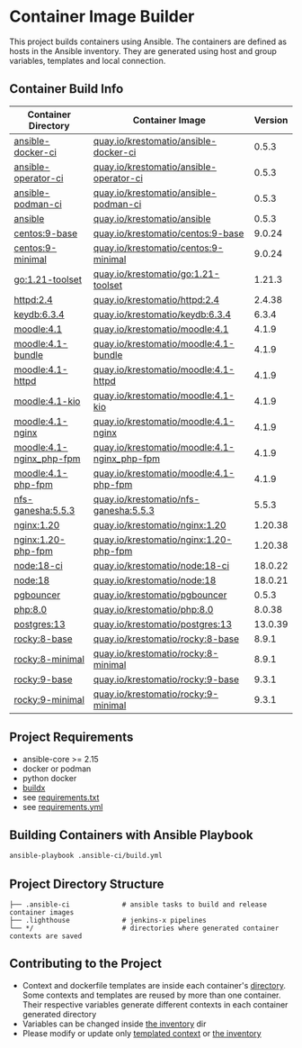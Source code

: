 # Container Image Builder
This project builds containers using Ansible. The containers are defined as hosts in the Ansible inventory. They are generated using host and group variables, templates and local connection.

## Container Build Info
| Container Directory  | Container Image  | Version  |
|---|---|---|
| [ansible-docker-ci](ci/ansible-docker-ci/)| [quay.io/krestomatio/ansible-docker-ci](https://quay.io/krestomatio/ansible-docker-ci) | 0.5.3 |
| [ansible-operator-ci](ci/ansible-operator-ci/)| [quay.io/krestomatio/ansible-operator-ci](https://quay.io/krestomatio/ansible-operator-ci) | 0.5.3 |
| [ansible-podman-ci](ci/ansible-podman-ci/)| [quay.io/krestomatio/ansible-podman-ci](https://quay.io/krestomatio/ansible-podman-ci) | 0.5.3 |
| [ansible](ci/ansible/)| [quay.io/krestomatio/ansible](https://quay.io/krestomatio/ansible) | 0.5.3 |
| [centos:9-base](centos/centos9-base/)| [quay.io/krestomatio/centos:9-base](https://quay.io/krestomatio/centos) | 9.0.24 |
| [centos:9-minimal](centos/centos9-minimal/)| [quay.io/krestomatio/centos:9-minimal](https://quay.io/krestomatio/centos) | 9.0.24 |
| [go:1.21-toolset](go/go121-toolset/)| [quay.io/krestomatio/go:1.21-toolset](https://quay.io/krestomatio/go) | 1.21.3 |
| [httpd:2.4](httpd/httpd24/)| [quay.io/krestomatio/httpd:2.4](https://quay.io/krestomatio/httpd) | 2.4.38 |
| [keydb:6.3.4](keydb/keydb63/)| [quay.io/krestomatio/keydb:6.3.4](https://quay.io/krestomatio/keydb) | 6.3.4 |
| [moodle:4.1](moodle/moodle41/)| [quay.io/krestomatio/moodle:4.1](https://quay.io/krestomatio/moodle) | 4.1.9 |
| [moodle:4.1-bundle](moodle/moodle41_bundle/)| [quay.io/krestomatio/moodle:4.1-bundle](https://quay.io/krestomatio/moodle) | 4.1.9 |
| [moodle:4.1-httpd](moodle/moodle41_httpd24/)| [quay.io/krestomatio/moodle:4.1-httpd](https://quay.io/krestomatio/moodle) | 4.1.9 |
| [moodle:4.1-kio](moodle/moodle41_kio/)| [quay.io/krestomatio/moodle:4.1-kio](https://quay.io/krestomatio/moodle) | 4.1.9 |
| [moodle:4.1-nginx](moodle/moodle41_nginx120/)| [quay.io/krestomatio/moodle:4.1-nginx](https://quay.io/krestomatio/moodle) | 4.1.9 |
| [moodle:4.1-nginx_php-fpm](moodle/moodle41_nginx120_php80-fpm/)| [quay.io/krestomatio/moodle:4.1-nginx_php-fpm](https://quay.io/krestomatio/moodle) | 4.1.9 |
| [moodle:4.1-php-fpm](moodle/moodle41_php80-fpm/)| [quay.io/krestomatio/moodle:4.1-php-fpm](https://quay.io/krestomatio/moodle) | 4.1.9 |
| [nfs-ganesha:5.5.3](nfs-ganesha/nfs-ganesha5/)| [quay.io/krestomatio/nfs-ganesha:5.5.3](https://quay.io/krestomatio/nfs-ganesha) | 5.5.3 |
| [nginx:1.20](nginx/nginx120/)| [quay.io/krestomatio/nginx:1.20](https://quay.io/krestomatio/nginx) | 1.20.38 |
| [nginx:1.20-php-fpm](nginx/nginx120_php80-fpm/)| [quay.io/krestomatio/nginx:1.20-php-fpm](https://quay.io/krestomatio/nginx) | 1.20.38 |
| [node:18-ci](node/node18-ci/)| [quay.io/krestomatio/node:18-ci](https://quay.io/krestomatio/node) | 18.0.22 |
| [node:18](node/node18/)| [quay.io/krestomatio/node:18](https://quay.io/krestomatio/node) | 18.0.21 |
| [pgbouncer](pgbouncer/)| [quay.io/krestomatio/pgbouncer](https://quay.io/krestomatio/pgbouncer) | 0.5.3 |
| [php:8.0](php/php80-fpm/)| [quay.io/krestomatio/php:8.0](https://quay.io/krestomatio/php) | 8.0.38 |
| [postgres:13](postgres/postgres13/)| [quay.io/krestomatio/postgres:13](https://quay.io/krestomatio/postgres) | 13.0.39 |
| [rocky:8-base](rocky/rocky8-base/)| [quay.io/krestomatio/rocky:8-base](https://quay.io/krestomatio/rocky) | 8.9.1 |
| [rocky:8-minimal](rocky/rocky8-minimal/)| [quay.io/krestomatio/rocky:8-minimal](https://quay.io/krestomatio/rocky) | 8.9.1 |
| [rocky:9-base](rocky/rocky9-base/)| [quay.io/krestomatio/rocky:9-base](https://quay.io/krestomatio/rocky) | 9.3.1 |
| [rocky:9-minimal](rocky/rocky9-minimal/)| [quay.io/krestomatio/rocky:9-minimal](https://quay.io/krestomatio/rocky) | 9.3.1 |

## Project Requirements
* ansible-core >= 2.15
* docker or podman
* python docker
* [buildx](https://github.com/docker/buildx)
* see [requirements.txt](.ansible-ci/requirements.txt)
* see [requirements.yml](.ansible-ci/requirements.yml)

## Building Containers with Ansible Playbook
```bash
ansible-playbook .ansible-ci/build.yml
```

## Project Directory Structure
```
├── .ansible-ci             # ansible tasks to build and release container images
├── .lighthouse             # jenkins-x pipelines
└── */                      # directories where generated container contexts are saved
```

## Contributing to the Project
* Context and dockerfile templates are inside each container's [directory](https://github.com/krestomatio/container_builder/tree/master/.ansible-ci/files/templated_contexts/). Some contexts and templates are reused by more than one container. Their respective variables generate different contexts in each container generated directory
* Variables can be changed inside [the inventory](https://github.com/krestomatio/container_builder/tree/master/.ansible-ci/inventory/) dir
* Please modify or update only [templated context](https://github.com/krestomatio/container_builder/tree/master/.ansible-ci/files/templated_contexts/) or [the inventory](https://github.com/krestomatio/container_builder/tree/master/.ansible-ci/inventory/)
